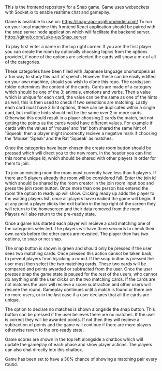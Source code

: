 This is the frontend repository for a Snap game.
Game uses websockets with Socket.io to enable realtime chat and gameplay.

Game is available to use on: https://snap-app-qsg9.onrender.com/
To run on your local machine this frontend React application should be paired with the snap server node application which will facilitate the backend server.
https://github.com/Luke-up/Snap_server

To play first enter a name in the top right corner.
If you are the first player you can create the room by optionally choosing topics from the options provided, if none of the options are selected the cards will show a mix of all of the categories.

These categories have been filled with Japanese language onomatopeia as a fun way to study this part of speech. 
However these can be easily editted on your own machine, should you wish to clone this repo.
The cards.json folder determines the content of the cards.
Cards are made of a category which should be one of the 3: animals, emotions and verbs.
Then a value which is unique for each card, the value can be the same as one of the hints as well, this is then used to check if two selections are matching.
Lastly each card must have 3 hint options, these can be duplicates within a single card, but multiple hints should not be the same over 2 or more cards. Otherwise this could result in a player choosing 2 cards the match, but not getting the points as the cards would have different values.
For example if cards with the values of 'mouse' and 'rat' both shared the same hint of 'Squeak' then a player might incorrectly recieve a negative mark if choosing the 'Mouse' 'Speak' and the Rat 'Squeak' as matches.

Once the categories have been chosen the create room button should be pressed which will direct you to the new room.
In the header you can find this rooms unique id, which should be shared with other players in order for them to join.

To join an existing room the room must currently have less than 5 players.
If there are 5 players already the room will be considered full.
Enter the join id which should be shared by the room creator in the join room input box and press the join room button.
Once more than one person has entered the room the option to ready up will show.
Clicking ready up adds the player to the waiting players list, once all players have readied the game will begin.
If at any point a player clicks the exit button in the top right of the screen they will return to the homescreen and their data removed from the room.
Players will also return to the pre-ready state.

Once a game has started each player will recieve a card matching one of the categories selected.
The players will have three seconds to check their own cards before the other cards are revealed.
The player then has two options, to snap or not snap.

The snap button is shown in green and should only be pressed if the user sees two matching cards. 
Once pressed this action cannot be taken back, to prevent players from hijacking a round.
If the snap button is pressed the user must then select the two matching cards.
These two cards will be compared and points awarded or subtracted from the user.
Once the user presses snap the game state is paused for the rest of the users, who cannot do anything until the user clicks on the two matching cards.
If the cards are not matches the user will recieve a score subtraction and other users will resume the round.
Gameplay continues until a match is found or there are no more users, or in the last case if a user declares that all the cards are unique.

The option to declare no matches is shown alongside the snap button.
This button can be pressed if the user believes there are no matches.
If the user is correct they will be awarded points.
If not then they will recieve a subtraction of points and the game will continue if there are more players otherwise revert to the pre-ready state.

Game scores are shown in the top left alongside a chatbox which will update the gameplay of each phase and show player actions.
The players can also chat directly into this chatbox.

Game has been set to have a 30% chance of showing a matching pair every round.
